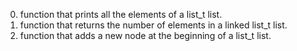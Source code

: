0. function that prints all the elements of a list_t list.
1. function that returns the number of elements 
	in a linked list_t list.
2. function that adds a new node at the beginning of a list_t list.
